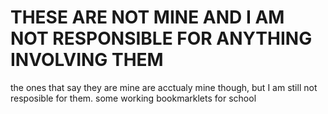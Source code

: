 # THESE ARE NOT MINE AND I AM NOT RESPONSIBLE FOR ANYTHING INVOLVING THEM
the ones that say they are mine are acctualy mine though, but I am still not resposible for them.
some working bookmarklets for school
